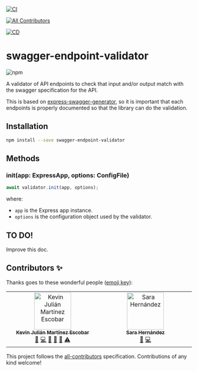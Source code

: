 [![CI](https://github.com/guidesmiths/swagger-endpoint-validator/actions/workflows/ci.yml/badge.svg)](https://github.com/guidesmiths/swagger-endpoint-validator/actions/workflows/ci.yml)
<!-- ALL-CONTRIBUTORS-BADGE:START - Do not remove or modify this section -->
[![All Contributors](https://img.shields.io/badge/all_contributors-2-orange.svg?style=flat-square)](#contributors-)
<!-- ALL-CONTRIBUTORS-BADGE:END -->
[![CD](https://github.com/guidesmiths/swagger-endpoint-validator/actions/workflows/cd.yml/badge.svg)](https://github.com/guidesmiths/swagger-endpoint-validator/actions/workflows/cd.yml)

# swagger-endpoint-validator

![npm](https://img.shields.io/npm/v/swagger-endpoint-validator)

A validator of API endpoints to check that input and/or output match with the swagger specification for the API.

This is based on [express-swagger-generator](https://www.npmjs.com/package/express-swagger-generator), so it is important that each endpoints is properly documented so that the library can do the validation.

## Installation

```bash
npm install --save swagger-endpoint-validator
```

## Methods

### init(app: ExpressApp, options: ConfigFile)

```js
await validator.init(app, options);
```

where:

  - `app` is the Express app instance.
  - `options` is the configuration object used by the validator.

## TO DO!

Improve this doc.

## Contributors ✨

Thanks goes to these wonderful people ([emoji key](https://allcontributors.org/docs/en/emoji-key)):

<!-- ALL-CONTRIBUTORS-LIST:START - Do not remove or modify this section -->
<!-- prettier-ignore-start -->
<!-- markdownlint-disable -->
<table>
  <tbody>
    <tr>
      <td align="center" valign="top" width="14.28%"><a href="https://github.com/kevinccbsg"><img src="https://avatars.githubusercontent.com/u/12685053?v=4?s=100" width="100px;" alt="Kevin Julián Martínez Escobar"/><br /><sub><b>Kevin Julián Martínez Escobar</b></sub></a><br /><a href="https://github.com/onebeyond/swagger-endpoint-validator/issues?q=author%3Akevinccbsg" title="Bug reports">🐛</a> <a href="https://github.com/onebeyond/swagger-endpoint-validator/commits?author=kevinccbsg" title="Code">💻</a> <a href="https://github.com/onebeyond/swagger-endpoint-validator/commits?author=kevinccbsg" title="Documentation">📖</a> <a href="#ideas-kevinccbsg" title="Ideas, Planning, & Feedback">🤔</a> <a href="https://github.com/onebeyond/swagger-endpoint-validator/pulls?q=is%3Apr+reviewed-by%3Akevinccbsg" title="Reviewed Pull Requests">👀</a> <a href="https://github.com/onebeyond/swagger-endpoint-validator/commits?author=kevinccbsg" title="Tests">⚠️</a></td>
      <td align="center" valign="top" width="14.28%"><a href="https://github.com/LonelyPrincess"><img src="https://avatars.githubusercontent.com/u/17673317?v=4?s=100" width="100px;" alt="Sara Hernández"/><br /><sub><b>Sara Hernández</b></sub></a><br /><a href="https://github.com/onebeyond/swagger-endpoint-validator/issues?q=author%3ALonelyPrincess" title="Bug reports">🐛</a> <a href="https://github.com/onebeyond/swagger-endpoint-validator/commits?author=LonelyPrincess" title="Code">💻</a></td>
    </tr>
  </tbody>
</table>

<!-- markdownlint-restore -->
<!-- prettier-ignore-end -->

<!-- ALL-CONTRIBUTORS-LIST:END -->

This project follows the [all-contributors](https://github.com/all-contributors/all-contributors) specification. Contributions of any kind welcome!